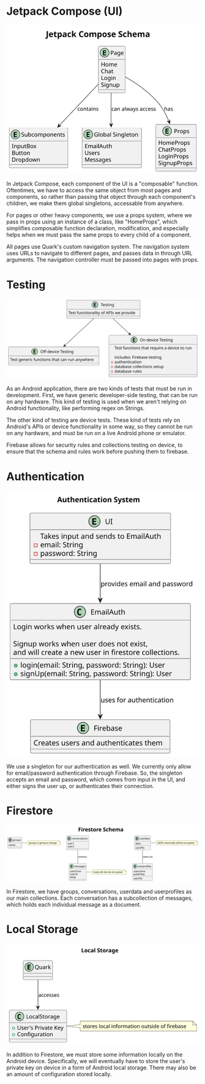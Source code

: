 # Jetpack Compose (UI)

![Jetpack Compose Schema](images/jetpack_compose/jetpack_compose.svg)

In Jetpack Compose, each component of the UI is a "composable" function. Oftentimes, we have to access the same object from most pages and components, so rather than passing that object through each component's children, we make them global singletons, accessable from anywhere.

For pages or other heavy components, we use a props system, where we pass in props using an instance of a class, like "HomeProps", which simplifies composable function declaration, modification, and especially helps when we must pass the same props to every child of a component.

All pages use Quark's custom navigation system. The navigation system uses URLs to navigate to different pages, and passes data in through URL arguments. The navigation controller must be passed into pages with props.

# Testing

![Testing Schema](images/testing/testing.svg)

As an Android application, there are two kinds of tests that must be run in development. First, we have generic developer-side testing, that can be run on any hardware. This kind of testing is used when we aren't relying on Android functionality, like performing regex on Strings.

The other kind of testing are device tests. These kind of tests rely on Android's APIs or device functionality in some way, so they cannot be run on any hardware, and must be run on a live Android phone or emulator. 

Firebase allows for security rules and collections testing on device, to ensure that the schema and rules work before pushing them to firebase.

# Authentication

![Authentication](images/authentication/authentication.svg)

We use a singleton for our authentication as well. We currently only allow for email/password authentication through Firebase. So, the singleton accepts an email and password, which comes from input in the UI, and either signs the user up, or authenticates their connection.


# Firestore
![Firestore Schema](images/firestore/FirestoreSchema.svg)

In Firestore, we have groups, conversations, userdata and userprofiles as our main collections. Each conversation has a subcollection of messages, which holds each individual message as a document.

# Local Storage

![Local Storage](images/local_storage/local_storage.svg)


In addition to Firestore, we must store some information locally on the Android device. Specifically, we will eventually have to store the user's private key on device in a form of Android local storage. There may also be an amount of configuration stored locally.